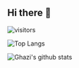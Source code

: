 ## Hi there 👋

![visitors](https://vbr.wocr.tk/badge?page_id=harshitafk&color=00cf00)
<!--
**harshitafk/harshitafk** is a ✨ _special_ ✨ repository because its `README.md` (this file) appears on your GitHub profile.

Here are some ideas to get you started:

- 🔭 I’m currently working on ...
- 🌱 I’m currently learning ...
- 👯 I’m looking to collaborate on ...
- 🤔 I’m looking for help with ...
- 💬 Ask me about ...
- 📫 How to reach me: ...
- 😄 Pronouns: ...
- ⚡ Fun fact: ...
-->
![Top Langs](https://github-readme-stats.vercel.app/api/top-langs/?username=harshitafk&layout=compact&theme=dark&hide_border=true)

![Ghazi's github stats](https://github-readme-stats.vercel.app/api?username=harshitafk&show_icons=true&hide_border=true&theme=dark)

